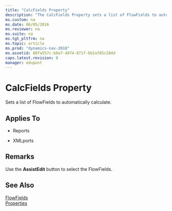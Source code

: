 ```yaml
---
title: "CalcFields Property"
description: "The CalcFields Property sets a list of FlowFields to automatically calculate. This article describes its application and remarks."
ms.custom: na
ms.date: 06/05/2016
ms.reviewer: na
ms.suite: na
ms.tgt_pltfrm: na
ms.topic: article
ms.prod: "dynamics-nav-2018"
ms.assetid: 88fa557c-b6e7-4974-871f-6b2af85c284d
caps.latest.revision: 8
manager: edupont
---
```

# CalcFields Property
Sets a list of FlowFields to automatically calculate.  
  
## Applies To  
  
-   Reports  
  
-   XMLports  
  
## Remarks  
 Use the **AssistEdit** button to select the FlowFields.  
  
## See Also  
 [FlowFields](FlowFields.md)   
 [Properties](Properties.md)